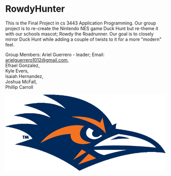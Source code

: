 # RowdyHunter


This is the Final Project in cs 3443 Application Programming. Our group project is to re-create the Nintendo NES game Duck Hunt
but re-theme it with our schools mascot; Rowdy the Roadrunner. Our goal is to closely mirror Duck Hunt while adding a couple of twists to it for a more "modern" feel.

Group Members: 
Ariel Guerrero - leader; Email: arielguerrero1012@gmail.com,   
Efrael Gonzalez,  
Kyle Evers,  
Isaiah Hernandez,  
Joshua McFall,  
Phillip Carroll  


![](RowdyHunter/src/sample/roadrunnerpics/titlescreen/utsaLOGO.gif)

